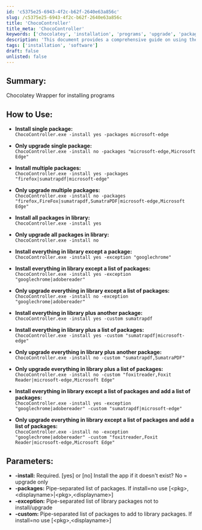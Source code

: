 ```yaml
---
id: 'c5375e25-6943-4f2c-b62f-2640e63a856c'
slug: /c5375e25-6943-4f2c-b62f-2640e63a856c
title: 'ChocoController'
title_meta: 'ChocoController'
keywords: ['chocolatey', 'installation', 'programs', 'upgrade', 'packages']
description: 'This document provides a comprehensive guide on using the Chocolatey Wrapper to install and upgrade various software packages efficiently. It covers commands for installing single and multiple packages, upgrading existing installations, and managing exceptions and custom packages in the library.'
tags: ['installation', 'software']
draft: false
unlisted: false
---
```


## Summary:

Chocolatey Wrapper for installing programs

## How to Use:

- **Install single package:**  
  `ChocoController.exe -install yes -packages microsoft-edge`  

- **Only upgrade single package:**  
  `ChocoController.exe -install no -packages "microsoft-edge,Microsoft Edge"`  

- **Install multiple packages:**  
  `ChocoController.exe -install yes -packages "firefox|sumatrapdf|microsoft-edge"`  

- **Only upgrade multiple packages:**  
  `ChocoController.exe -install no -packages "firefox,FireFox|sumatrapdf,SumatraPDF|microsoft-edge,Microsoft Edge"`  

- **Install all packages in library:**  
  `ChocoController.exe -install yes`  

- **Only upgrade all packages in library:**  
  `ChocoController.exe -install no`  

- **Install everything in library except a package:**  
  `ChocoController.exe -install yes -exception "googlechrome"`  

- **Install everything in library except a list of packages:**  
  `ChocoController.exe -install yes -exception "googlechrome|adobereader"`  

- **Only upgrade everything in library except a list of packages:**  
  `ChocoController.exe -install no -exception "googlechrome|adobereader"`  

- **Install everything in library plus another package:**  
  `ChocoController.exe -install yes -custom sumatrapdf`  

- **Install everything in library plus a list of packages:**  
  `ChocoController.exe -install yes -custom "sumatrapdf|microsoft-edge"`  

- **Only upgrade everything in library plus another package:**  
  `ChocoController.exe -install no -custom "sumatrapdf,SumatraPDF"`  

- **Only upgrade everything in library plus a list of packages:**  
  `ChocoController.exe -install no -custom "foxitreader,Foxit Reader|microsoft-edge,Microsoft Edge"`  

- **Install everything in library except a list of packages and add a list of packages:**  
  `ChocoController.exe -install yes -exception "googlechrome|adobereader" -custom "sumatrapdf|microsoft-edge"`  

- **Only upgrade everything in library except a list of packages and add a list of packages:**  
  `ChocoController.exe -install no -exception "googlechrome|adobereader" -custom "foxitreader,Foxit Reader|microsoft-edge,Microsoft Edge"`  

## Parameters:

- **-install:** Required. [yes] or [no] Install the app if it doesn't exist? No = upgrade only  
- **-packages:** Pipe-separated list of packages. If install=no use [\<pkg>,\<displayname>|\<pkg>,\<displayname>]  
- **-exception:** Pipe-separated list of library packages not to install/upgrade  
- **-custom:** Pipe-separated list of packages to add to library packages. If install=no use [\<pkg>,\<displayname>]  